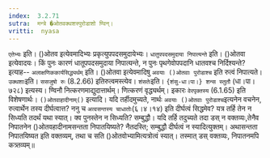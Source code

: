 ```yaml
---
index:  3.2.71
sutra:  मन्त्रे �ओतवक्थशस्पुरोडाशो ण्विन्।
vritti:  nyasa
---
```


`एतेभ्यः` इति। ()ओतव इत्येवमादिभ्यः प्रकृत्युपपदसमुदायेभ्यः। `धातुपपदसमुदाया निपात्यन्ते` इति। ()ओतवा इत्येवादयः। किं पुनः कारणं धातूपपदसमुदाया निपात्यन्ते, न पुनः पृथगेवोपपदानि धातवश्च निर्दिश्यन्ते? इत्याह-- `अलाक्षणिककार्यसिद्ध्यर्थम्` इति। ()ओतवा इत्येवमादिषु `अवयाः ()ओतवाः पुरोडाश्च` इति रुत्वं निपात्यते। `उक्थशाः`इति। `ससजुषो रुः` (8.2.66) इतिरुत्वमस्त्येव। `शंसतेः`इति। `{शंसु-धा।पा।} शन्स स्तुतौ` (धा।पा।७२८) इत्यस्य। ण्विनौ नित्करणमाद्युदात्तार्थम्। णित्करणं वृद्ध्यर्थम्। इकारः `वेरपृक्तस्य` (6.1.65) इति विशेषणार्थः।
`()ओतवाहादीनाम्()` इत्यादि। यदि तर्हीदमुच्यते, नार्थः `अवयाः ()ओतवाः पुरोडाश्च`इत्यनेन वचनेन, रुत्वार्थेन तस्य दीर्घत्वात्त? ननु च `अत्वसन्तस्य चाधातोः`(६।४।१४) इति दीर्घत्वं सिद्धमेव? यत्र तर्हि तेन न सिध्यति तदर्थं यथा स्यात्। क्व पुनस्तेन न सिध्यति? सम्बुद्धौ। यदि तर्हि तदुच्यते तदा डस् न वक्तव्यः,तेनैव निपातनेन ()ओतवहादीनामसन्तता निपातयिष्यते? नैतदस्ति; सम्बुद्धौ दीर्घत्वं न स्यादित्युक्तम्। अथासन्तता निपातयिष्यत इति वक्तव्यम्, तथा च सति ()ओतवोभ्यामित्यत्रोत्वं स्यात्। तस्मात् डस् वक्तव्यः, निपातनमपि कत्र्तव्यम्॥

